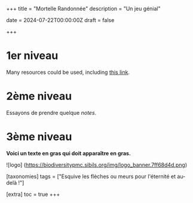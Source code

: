 +++
title = "Mortelle Randonnée"
description = "Un jeu génial"

date = 2024-07-22T00:00:00Z
draft = false

+++

# 1er niveau

<!-- Code en HTML --> 

<p> Many resources could be used, including 
<a href="https://biodiversitypmc.sibils.org/" rel="noreferrer">this link</a>. <br></p>

# 2ème niveau

Essayons de prendre quelque *notes*.

# 3ème niveau

**Voici un texte en gras qui doit apparaître en gras.**

 ![logo] (https://biodiversitypmc.sibils.org/img/logo_banner.7ff68d4d.png)

[taxonomies]
tags = ["Esquive les flèches ou meurs pour l'éternité et au-delà !"]

[extra]
toc = true
+++

